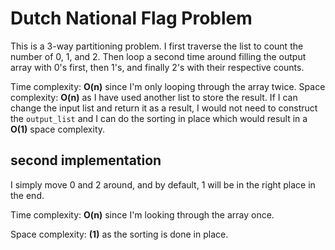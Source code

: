 # Dutch National Flag Problem

This is a 3-way partitioning problem. I first traverse the list to count the number of 0, 1, and 2. Then loop a second time around filling the output array with 0's first, then 1's, and finally 2's with their respective counts.

Time complexity: __O(n)__ since I'm only looping through the array twice.
Space complexity: __O(n)__ as I have used another list to store the result. If I can change the input list and return it as a result, I would not need to construct the `output_list` and I can do the sorting in place which would result in a __O(1)__ space complexity.


## second implementation

I simply move 0 and 2 around, and by default, 1 will be in the right place in the end.

Time complexity: __O(n)__ since I'm looking through the array once.

Space complexity: __(1)__ as the sorting is done in place.
